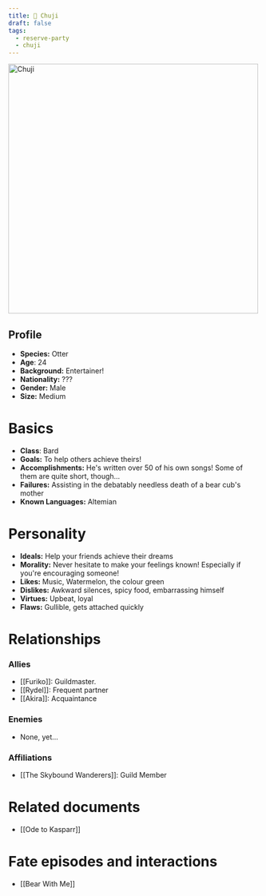 ```yaml
---
title: 🦦 Chuji
draft: false
tags:
  - reserve-party
  - chuji
---
```

<img src="/images/chuji.jpg" height="500" alt="Chuji"> <br />
## Profile

- **Species:** Otter
- **Age**: 24
- **Background:** Entertainer!
- **Nationality:** ???
- **Gender:** Male
- **Size:** Medium
# Basics

- **Class**: Bard
- **Goals:** To help others achieve theirs!
- **Accomplishments:** He's written over 50 of his own songs! Some of them are quite short, though...
- **Failures:** Assisting in the debatably needless death of a bear cub's mother
- **Known Languages:** Altemian
# Personality

- **Ideals:** Help your friends achieve their dreams
- **Morality:** Never hesitate to make your feelings known! Especially if you're encouraging someone!
- **Likes:** Music, Watermelon, the colour green
- **Dislikes:** Awkward silences, spicy food, embarrassing himself
- **Virtues:** Upbeat, loyal
- **Flaws:** Gullible, gets attached quickly
# Relationships

### Allies
- [[Furiko]]: Guildmaster.
- [[Rydel]]: Frequent partner
- [[Akira]]: Acquaintance
### Enemies
- None, yet...
###  Affiliations
- [[The Skybound Wanderers]]: Guild Member
# Related documents
- [[Ode to Kasparr]]
# Fate episodes and interactions
- [[Bear With Me]]